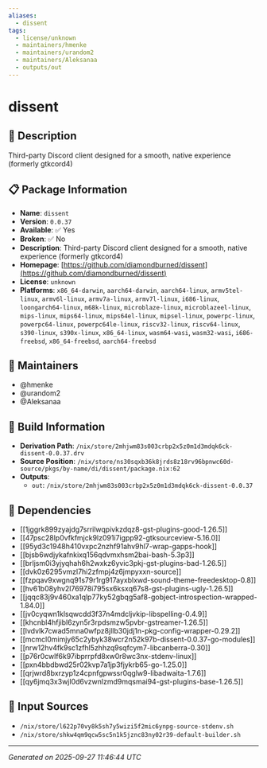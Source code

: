 ```yaml
---
aliases:
  - dissent
tags:
  - license/unknown
  - maintainers/hmenke
  - maintainers/urandom2
  - maintainers/Aleksanaa
  - outputs/out
---
```


# dissent

## 📝 Description

Third-party Discord client designed for a smooth, native experience (formerly gtkcord4)

## 📋 Package Information

- **Name**: `dissent`
- **Version**: `0.0.37`
- **Available**: ✅ Yes
- **Broken**: ✅ No
- **Description**: Third-party Discord client designed for a smooth, native experience (formerly gtkcord4)
- **Homepage**: [https://github.com/diamondburned/dissent](https://github.com/diamondburned/dissent)
- **License**: `unknown`
- **Platforms**: `x86_64-darwin`, `aarch64-darwin`, `aarch64-linux`, `armv5tel-linux`, `armv6l-linux`, `armv7a-linux`, `armv7l-linux`, `i686-linux`, `loongarch64-linux`, `m68k-linux`, `microblaze-linux`, `microblazeel-linux`, `mips-linux`, `mips64-linux`, `mips64el-linux`, `mipsel-linux`, `powerpc-linux`, `powerpc64-linux`, `powerpc64le-linux`, `riscv32-linux`, `riscv64-linux`, `s390-linux`, `s390x-linux`, `x86_64-linux`, `wasm64-wasi`, `wasm32-wasi`, `i686-freebsd`, `x86_64-freebsd`, `aarch64-freebsd`
## 👥 Maintainers

- @hmenke
- @urandom2
- @Aleksanaa


## 🔧 Build Information

- **Derivation Path**: `/nix/store/2mhjwm83s003crbp2x5z0m1d3mdqk6ck-dissent-0.0.37.drv`
- **Source Position**: `/nix/store/ns30sqxb36k8jrds8z18rv96bpnwc60d-source/pkgs/by-name/di/dissent/package.nix:62`
- **Outputs**:
  - `out`:  `/nix/store/2mhjwm83s003crbp2x5z0m1d3mdqk6ck-dissent-0.0.37`

## 🔗 Dependencies

- [[1jggrk899zyajdg7srrilwqpivkzdqz8-gst-plugins-good-1.26.5]]
- [[47psc28lp0vfkfmjck9lz091i7igpp92-gtksourceview-5.16.0]]
- [[95yd3c1948h410vxpc2nzhf91ahv9hl7-wrap-gapps-hook]]
- [[bjsb6wdjykafnkixq156qdvmxhsm2bai-bash-5.3p3]]
- [[brljsm0i3yjyqhah6h2wxkz6yvic3pkj-gst-plugins-bad-1.26.5]]
- [[dvk0z6295vmzl7hi2zfmpj4z6jmpyxxn-source]]
- [[fzpqav9xwgnq91s79r1rg917ayxblxwd-sound-theme-freedesktop-0.8]]
- [[hv61b08yhv2l76978i795sx6ksxq67s8-gst-plugins-ugly-1.26.5]]
- [[jqqc83j9v460xa1qlp77ky52gbqg5af8-gobject-introspection-wrapped-1.84.0]]
- [[jv0cyqwn1klsqwcdd3f37n4mdcljvkip-libspelling-0.4.9]]
- [[khcnbl4hfjibl6zyn5r3rpdsmzw5pvbr-gstreamer-1.26.5]]
- [[lvdvlk7cwad5mna0wfpz8jllb30jdj1n-pkg-config-wrapper-0.29.2]]
- [[mcmcl0mimjy65c2ybyk38wcr2n52k97b-dissent-0.0.37-go-modules]]
- [[nrw12hv4fk9sc1zfhl5zhhzq9sqfcym7-libcanberra-0.30]]
- [[p76r0cwlf6k97ibprrpfd8xw0r8wc3nx-stdenv-linux]]
- [[pxn4bbdbwd25r02kvp7a1jp3fjykrb65-go-1.25.0]]
- [[qrjwrd8bxrzyp1z4cpnfgpwssr0qglw9-libadwaita-1.7.6]]
- [[qy6jmq3x3wjl0d6vzwnlzmd9mqsmai94-gst-plugins-base-1.26.5]]

## 📁 Input Sources

- `/nix/store/l622p70vy8k5sh7y5wizi5f2mic6ynpg-source-stdenv.sh`
- `/nix/store/shkw4qm9qcw5sc5n1k5jznc83ny02r39-default-builder.sh`

---
*Generated on 2025-09-27 11:46:44 UTC*
